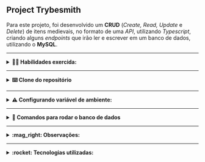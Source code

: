 ## Project Trybesmith

Para este projeto, foi desenvolvido um **CRUD** (_Create, Read, Update_ e _Delete_) de itens medievais, no formato de uma _API_, utilizando _Typescript_, criando alguns _endpoints_ que irão ler e escrever em um banco de dados, utilizando o **MySQL**.

---

<details>
  <summary>
    <strong> 👨‍💻 Habilidades exercida: </strong>
  </summary><br>


  - Declaração de variáveis e funções com tipagens _Typescript_

  - Construição de uma _API Node Express_ utilizando o _Typescript_

  - Aplicação de arquitetura _MSC_ (Camada de Controller e Service)

  - Utilização do bando de dados **MySQL**

  - Criação de endpoints no padrão _REST_

</details>

---
<details>
  <summary>
    <strong> ⌨️ Clone do repositório </strong>
  </summary><br>
  
  1. Clone o repositório
    - `git clone git@github.com:Adriana-coderstar/Trybesmith.git`
    
  2. Instale as dependências
    - `npm install`
    
 </details>

---
<details>
  <summary>
    <strong> ⚠ Configurando variável de ambiente: </strong>
  </summary><br>
  
 - Modificar o arquivo env.example para .env
 
 - Alterar DATABASE_URL="mysql://`USER:PASSWORD`@`localhost`:`PORT`/`NAME_DATABASE`"
 </details>
 
 ---
 
 <details>
  <summary>
    <strong>🏦 Comandos para rodar o banco de dados </strong>
  </summary><br>
  
 - Rodar aplicação com nodemon:
    - `npm run dev`
 
 - Gerar o banco de dados e as migrations 
    - `npx prisma generate`
    - `npx prisma migrate dev`
    
 </details>
 
 ---
 <details>
  <summary>
    <strong> :mag_right: Observações: </strong>
  </summary><br>
  
  1 - Rota `/products` o endpoint deve receber a seguinte estrutura:

```json
 {
   "name": "Espada longa",
   "amount": "30 peças de ouro"
 }
```

 2 - Rota `/users` o endpoint deve receber a seguinte estrutura:

```json
{
  "username": "string",
  "classe": "string",
  "level": 1,
  "password": "string"
}
```

3 - Rota `/orders` o endpoint deve receber a seguinte estrutura:

```json
 [
  {
    "id": 1,
    "userId": 2,
    "products": [1, 2]
   },
   {
    "id": 2,
    "userId": 2,
    "products": [3, 4]
   }
  ]
 ```

</details>

 
 ---
 
 
 <details>
  <summary>
   <strong> :rocket: Tecnologias utilizadas:</strong>
  </summary><br>
  
<a href="https://nodejs.org" target="_blank" rel="noreferrer"> <img src="https://www.svgrepo.com/show/303266/nodejs-icon-logo.svg" alt="nodejs"       width="40" height="40"/></a>  <a href="https://www.prisma.io/" target="_blank" rel="noreferrer"> <img src="https://www.freelogovectors.net/wp-content/uploads/2022/01/prisma_logo-freelogovectors.net_.png" alt="prisma"  width="40" height="40"/></a> <a href="https://git-scm.com/" target="_blank"   rel="noreferrer"> </a> <a href="https://www.mysql.com/" target="_blank" rel="noreferrer"> <img  src="https://raw.githubusercontent.com/devicons/devicon/master/icons/mysql/mysql-original-wordmark.svg" alt="mysql" width="40" height="40"/> <a   href="https://www.typescriptlang.org/" target="_blank" rel="noreferrer"> <img   src="https://raw.githubusercontent.com/devicons/devicon/master/icons/typescript/typescript-original.svg" alt="typescript" width="40" height="40"/> 
 
 </details>
